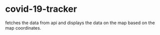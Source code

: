 # covid-19-tracker
fetches the data from api and displays the data on the map based on the map coordinates.
